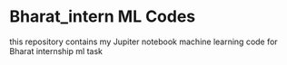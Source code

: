 # Bharat_intern ML Codes
this repository contains my Jupiter notebook machine learning code for Bharat internship ml task
